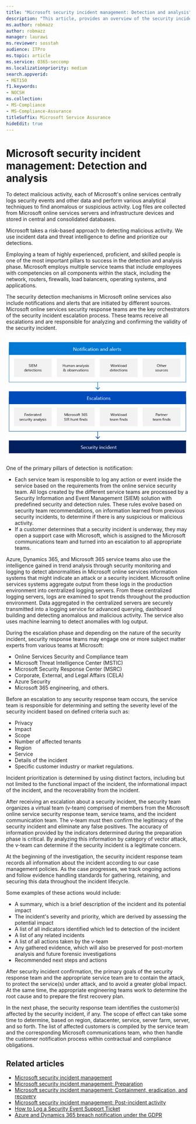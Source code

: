 ```yaml
---
title: "Microsoft security incident management: Detection and analysis"
description: "This article, provides an overview of the security incident management detection and analysis process in Microsoft online services."
ms.author: robmazz
author: robmazz
manager: laurawi
ms.reviewer: sosstah
audience: ITPro
ms.topic: article
ms.service: O365-seccomp
ms.localizationpriority: medium
search.appverid:
- MET150
f1.keywords:
- NOCSH
ms.collection:
- MS-Compliance
- MS-Compliance-Assurance
titleSuffix: Microsoft Service Assurance
hideEdit: true
---
```


# Microsoft security incident management: Detection and analysis

To detect malicious activity, each of Microsoft's online services centrally logs security events and other data and perform various analytical techniques to find anomalous or suspicious activity. Log files are collected from Microsoft online services servers and infrastructure devices and stored in central and consolidated databases.

Microsoft takes a risk-based approach to detecting malicious activity. We use incident data and threat intelligence to define and prioritize our detections.

Employing a team of highly experienced, proficient, and skilled people is one of the most important pillars to success in the detection and analysis phase. Microsoft employs multiple service teams that include employees with competencies on all components within the stack, including the network, routers, firewalls, load balancers, operating systems, and applications.

The security detection mechanisms in Microsoft online services also include notifications and alerts that are initiated by different sources. Microsoft online services security response teams are the key orchestrators of the security incident escalation process. These teams receive all escalations and are responsible for analyzing and confirming the validity of the security incident.

![Security incident management workflow.](../media/assurance-sim-workflow.png)

One of the primary pillars of detection is notification:

- Each service team is responsible to log any action or event inside the service based on the requirements from the online service security team. All logs created by the different service teams are processed by a Security Information and Event Management (SIEM) solution with predefined security and detection rules. These rules evolve based on security team recommendations, on information learned from previous security incidents, to determine if there is any suspicious or malicious activity.
- If a customer determines that a security incident is underway, they may open a support case with Microsoft, which is assigned to the Microsoft communications team and turned into an escalation to all appropriate teams.

Azure, Dynamics 365, and Microsoft 365 service teams also use the intelligence gained in trend analysis through security monitoring and logging to detect abnormalities in Microsoft online services information systems that might indicate an attack or a security incident. Microsoft online services systems aggregate output from these logs in the production environment into centralized logging servers. From these centralized logging servers, logs are examined to spot trends throughout the production environment. Data aggregated in the centralized servers are securely transmitted into a logging service for advanced querying, dashboard building and detecting anomalous and malicious activity. The service also uses machine learning to detect anomalies with log output.

During the escalation phase and depending on the nature of the security incident, security response teams may engage one or more subject matter experts from various teams at Microsoft:

- Online Services Security and Compliance team
- Microsoft Threat Intelligence Center (MSTIC)
- Microsoft Security Response Center (MSRC)
- Corporate, External, and Legal Affairs (CELA)
- Azure Security
- Microsoft 365 engineering, and others.

Before an escalation to any security response team occurs, the service team is responsible for determining and setting the severity level of the security incident based on defined criteria such as:

- Privacy
- Impact
- Scope
- Number of affected tenants
- Region
- Service
- Details of the incident
- Specific customer industry or market regulations.

Incident prioritization is determined by using distinct factors, including but not limited to the functional impact of the incident, the informational impact of the incident, and the recoverability from the incident.

After receiving an escalation about a security incident, the security team organizes a virtual team (v-team) comprised of members from the Microsoft online service security response team, service teams, and the incident communication team. The v-team must then confirm the legitimacy of the security incident and eliminate any false positives. The accuracy of information provided by the indicators determined during the preparation phase is critical. By analyzing this information by category of vector attack, the v-team can determine if the security incident is a legitimate concern.

At the beginning of the investigation, the security incident response team records all information about the incident according to our case management policies. As the case progresses, we track ongoing actions and follow evidence handling standards for gathering, retaining, and securing this data throughout the incident lifecycle.

Some examples of these actions would include:

- A summary, which is a brief description of the incident and its potential impact
- The incident's severity and priority, which are derived by assessing the potential impact
- A list of all indicators identified which led to detection of the incident
- A list of any related incidents
- A list of all actions taken by the v-team
- Any gathered evidence, which will also be preserved for post-mortem analysis and future forensic investigations
- Recommended next steps and actions

After security incident confirmation, the primary goals of the security response team and the appropriate service team are to contain the attack, to protect the service(s) under attack, and to avoid a greater global impact. At the same time, the appropriate engineering teams work to determine the root cause and to prepare the first recovery plan.

In the next phase, the security response team identifies the customer(s) affected by the security incident, if any. The scope of effect can take some time to determine, based on region, datacenter, service, server farm, server, and so forth. The list of affected customers is compiled by the service team and the corresponding Microsoft communications team, who then handle the customer notification process within contractual and compliance obligations.

## Related articles

- [Microsoft security incident management](assurance-security-incident-management.md)
- [Microsoft security incident management: Preparation](assurance-sim-preparation.md)
- [Microsoft security incident management: Containment, eradication, and recovery](assurance-sim-containment-eradication-recovery.md)
- [Microsoft security incident management: Post-incident activity](assurance-sim-post-incident-activity.md)
- [How to Log a Security Event Support Ticket](/azure/security/fundamentals/event-support-ticket)
- [Azure and Dynamics 365 breach notification under the GDPR](/compliance/regulatory/gdpr-breach-azure-dynamics)
